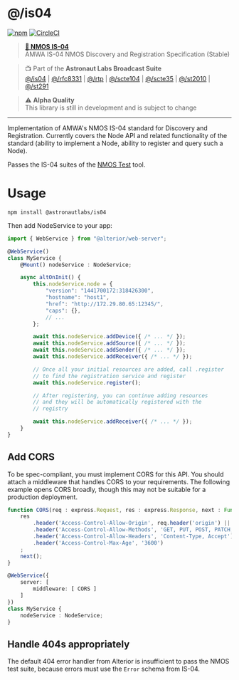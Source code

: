 # @/is04

[![npm](https://img.shields.io/npm/v/@astronautlabs/is04)](https://npmjs.com/package/@astronautlabs/is04)
[![CircleCI](https://circleci.com/gh/astronautlabs/is04.svg?style=svg)](https://circleci.com/gh/astronautlabs/is04)

> **[📜 NMOS IS-04](https://specs.amwa.tv/is-04/)**  
> AMWA IS-04 NMOS Discovery and Registration Specification (Stable)

> 📺 Part of the **Astronaut Labs Broadcast Suite**  
> [@/is04](https://github.com/astronautlabs/is04) |
> [@/rfc8331](https://github.com/astronautlabs/rfc8331) |
> [@/rtp](https://github.com/astronautlabs/rtp) |
> [@/scte104](https://github.com/astronautlabs/scte104) | 
> [@/scte35](https://github.com/astronautlabs/scte35) | 
> [@/st2010](https://github.com/astronautlabs/st2010) | 
> [@/st291](https://github.com/astronautlabs/st291)

> ⚠ **Alpha Quality**  
> This library is still in development and is subject to change

---

Implementation of AMWA's NMOS IS-04 standard for Discovery and Registration. Currently covers the Node API and related
functionality of the standard (ability to implement a Node, ability to register and query such a Node). 

Passes the IS-04 suites of the [NMOS Test](https://github.com/AMWA-TV/nmos-testing) tool.

# Usage

```
npm install @astronautlabs/is04
```

Then add NodeService to your app:
```typescript
import { WebService } from "@alterior/web-server";

@WebService()
class MyService {
    @Mount() nodeService : NodeService;

    async altOnInit() {
        this.nodeService.node = {
            "version": "1441700172:318426300",
            "hostname": "host1",
            "href": "http://172.29.80.65:12345/",
            "caps": {},
            // ...
        };

        await this.nodeService.addDevice({ /* ... */ });
        await this.nodeService.addSource({ /* ... */ });
        await this.nodeService.addSender({ /* ... */ });
        await this.nodeService.addReceiver({ /* ... */ });

        // Once all your initial resources are added, call .register
        // to find the registration service and register
        await this.nodeService.register();

        // After registering, you can continue adding resources
        // and they will be automatically registered with the 
        // registry

        await this.nodeService.addReceiver({ /* ... */ });
    }
}
```

## Add CORS

To be spec-compliant, you must implement CORS for this API. You should attach a middleware that handles CORS to your requirements. The following example opens CORS broadly, though this may not be suitable for a production deployment.

```typescript
function CORS(req : express.Request, res : express.Response, next : Function) {
    res
        .header('Access-Control-Allow-Origin', req.header('origin') || '*')
        .header('Access-Control-Allow-Methods', 'GET, PUT, POST, PATCH, HEAD, OPTIONS, DELETE')
        .header('Access-Control-Allow-Headers', 'Content-Type, Accept')
        .header('Access-Control-Max-Age', '3600')
    ;
    next();
}

@WebService({
    server: [
        middleware: [ CORS ]
    ]
})
class MyService {
    nodeService : NodeService;
}
```

## Handle 404s appropriately

The default 404 error handler from Alterior is insufficient to pass the NMOS test suite, because errors must use the `Error` schema from IS-04.